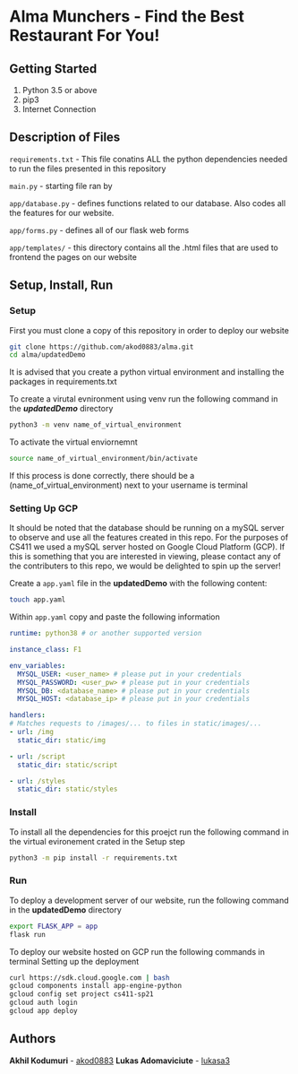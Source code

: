 # Alma Munchers - Find the Best Restaurant For You!

## Getting Started

1. Python 3.5 or above
2. pip3
3. Internet Connection

## Description of Files 

`requirements.txt` - This file conatins ALL the python dependencies needed to run the files presented in this repository

`main.py` - starting file ran by 

`app/database.py` - defines functions related to our database. Also codes all the features for our website.

`app/forms.py` - defines all of our flask web forms  

`app/templates/` - this directory contains all the .html files that are used to frontend the pages on our website



## Setup, Install, Run

### Setup

First you must clone a copy of this repository in order to deploy our website
```bash
git clone https://github.com/akod0883/alma.git
cd alma/updatedDemo
```
It is advised that you create a python virtual environment and installing the packages in requirements.txt 


To create a virutal evnironment using venv run the following command in the ***updatedDemo*** directory
```bash
python3 -m venv name_of_virtual_environment
```

To activate the virtual enviornemnt

```bash
source name_of_virtual_environment/bin/activate
```

If this process is done correctly, there should be a (name_of_virtual_environment) next to your username is terminal


### Setting Up GCP
It should be noted that the database should be running on a mySQL server to observe and use all the features created in this repo. For the purposes of CS411 we used a mySQL server hosted on Google Cloud Platform (GCP). If this is something that you are interested in viewing, please contact any of the contributers to this repo, we would be delighted to spin up the server!

Create a `app.yaml` file in the **updatedDemo** with the following content:
```bash
touch app.yaml
```

Within `app.yaml` copy and paste the following information
```yaml
runtime: python38 # or another supported version

instance_class: F1

env_variables:
  MYSQL_USER: <user_name> # please put in your credentials
  MYSQL_PASSWORD: <user_pw> # please put in your credentials
  MYSQL_DB: <database_name> # please put in your credentials
  MYSQL_HOST: <database_ip> # please put in your credentials

handlers:
# Matches requests to /images/... to files in static/images/...
- url: /img
  static_dir: static/img

- url: /script
  static_dir: static/script

- url: /styles
  static_dir: static/styles
```

### Install 

To install all the dependencies for this proejct run the following command in the virtual evironement crated in the Setup step

```bash
python3 -m pip install -r requirements.txt
```

### Run 

To deploy a development server of our website, run the following command in the **updatedDemo** directory

```bash
export FLASK_APP = app
flask run
```

To deploy our website hosted on GCP run the following commands in terminal
Setting up the deployment
```bash
curl https://sdk.cloud.google.com | bash
gcloud components install app-engine-python
gcloud config set project cs411-sp21
gcloud auth login
gcloud app deploy
```


## Authors
**Akhil Kodumuri** - [akod0883](https://github.com/akod0883) 
**Lukas Adomaviciute** - [lukasa3](https://github.com/lukas-adoma) 

